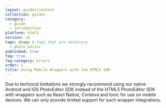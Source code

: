 ```yaml
---
layout: guides/content
collection: guides
category:
  - guide
  - introduction
platform: html5
version: v4
tags: &tags # tags that are necessary
  - photo editor
published: true
faq: true
faq-category: errors
order: 1
title: Using Mobile Wrappers with the HTML5 SDK
---
```


Due to technical limitations we strongly recommend using our native Android and iOS PhotoEditor SDK instead of the HTML5 PhotoEditor SDK with wrappers such as React Native, Cordova and Ionic for use on mobile devices. We can only provide limited support for such wrapper integrations.